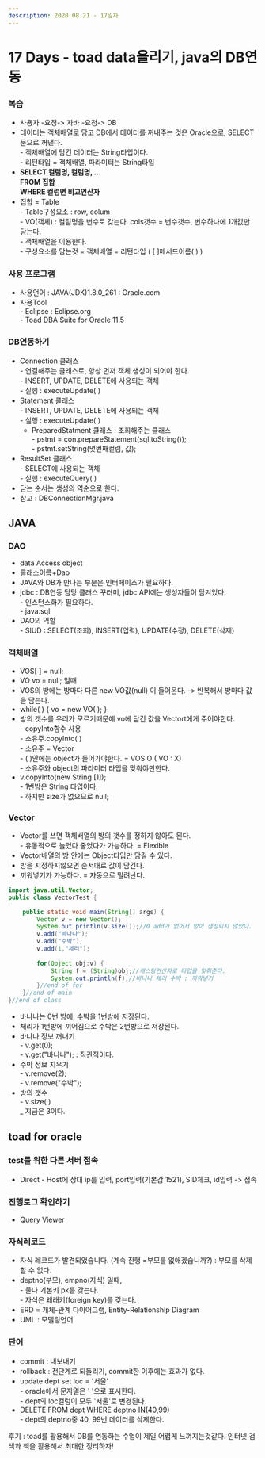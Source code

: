 ```yaml
---
description: 2020.08.21 - 17일차
---
```


# 17 Days - toad data올리기,  java의 DB연동

### 복습

* 사용자 -요청-> 자바 -요청-> DB
*  데이터는 객체배열로 담고 DB에서 데이터를 꺼내주는 것은 Oracle으로, SELECT문으로 꺼낸다.\
  \- 객체배열에 담긴 데이터는 String타입이다.\
  \- 리턴타입 = 객체배열, 파라미터는 String타입
* **SELECT 컬럼명, 컬럼명, ...**\
  **FROM 집합**\
  **WHERE 컬럼면 비교연산자** 
* 집합 = Table\
  \- Table구성요소 : row, colum\
  \- VO(객체) : 컬럼명을 변수로 갖는다. cols갯수 = 변수갯수, 변수하나에 1개값만 담는다.\
  \- 객체배열을 이용한다.\
  \- 구성요소를 담는것 = 객체배열 = 리턴타입 ( \[ ]메서드이름( ) )

### 사용 프로그램

* 사용언어 : JAVA(JDK)1.8.0\_261 : Oracle.com
* 사용Tool \
  \- Eclipse : Eclipse.org\
  \- Toad DBA Suite for Oracle 11.5

### DB연동하기

* Connection 클래스 \
  \- 연결해주는 클래스로, 항상 먼저 객체 생성이 되어야 한다.\
  \- INSERT, UPDATE, DELETE에 사용되는 객체\
  \- 실행 : executeUpdate( )
* Statement 클래스\
  \- INSERT, UPDATE, DELETE에 사용되는 객체\
  \- 실행 : executeUpdate( )
  * PreparedStatment 클래스 : 조회해주는 클래스\
    \- pstmt = con.prepareStatement(sql.toString());\
    \- pstmt.setString(몇번째컬럼, 값);
* ResultSet 클래스\
  \- SELECT에 사용되는 객체\
  \- 실행 : executeQuery( )
* 닫는 순서는 생성의 역순으로 한다.
* 참고 : DBConnectionMgr.java

## JAVA

### DAO

* data Access object
* 클래스이름+Dao
* JAVA와 DB가 만나는 부분은 인터페이스가 필요하다.
* jdbc : DB연동 담당 클래스 꾸러미, jdbc API에는 생성자들이 담겨있다.\
  \- 인스턴스화가 필요하다.\
  \- java.sql
* DAO의 역할\
  \- SIUD : SELECT(조회), INSERT(입력), UPDATE(수정), DELETE(삭제)

### 객체배열

* VOS\[ ] = null;
* VO vo = null;  일때
* VOS의 방에는 방마다 다른 new VO값(null) 이 들어온다.  -> 반복해서 방마다 값을 담는다.
* while( ) { vo = new VO( ); }
* 방의 갯수를 우리가 모르기때문에 vo에 담긴 값을 Vectort에게 주어야한다.\
  \- copyInto함수 사용\
  \- 소유주.copyInto( )\
  \- 소유주 = Vector\
  \- ( )안에는 object가 들어가야한다. = VOS  O ( VO : X)\
  \- 소유주와 object의 파라미터 타입을 맞춰야만한다.
* v.copyInto(new String \[1]);\
  \- 1번방은 String 타입이다.\
  \- 하지만 size가 없으므로 null;

### Vector

* Vector를 쓰면 객체배열의 방의 갯수를 정하지 않아도 된다.\
  \- 유동적으로 늘었다 줄었다가 가능하다. = Flexible
* Vector배열의 방 안에는 Object타입만 담길 수 있다.
* 방을 지정하지않으면 순서대로 값이 담긴다.
* 끼워넣기가 가능하다. = 자동으로 밀려난다.

```java
import java.util.Vector;
public class VectorTest {

	public static void main(String[] args) {
		Vector v = new Vector();
		System.out.println(v.size());//0 add가 없어서 방이 생성되지 않았다.
		v.add("바나나");
		v.add("수박");
		v.add(1,"체리");
		
		for(Object obj:v) {
			String f = (String)obj;//캐스팅연산자로 타입을 맞춰준다.
			System.out.println(f);//바나나 체리 수박 : 끼워넣기
		}//end of for
	}//end of main
}//end of class
```

* 바나나는 0번 방에, 수박을 1번방에 저장된다.
* 체리가 1번방에 끼어짐으로 수박은 2번방으로 저장된다.
* 바나나 정보 꺼내기 \
  \- v.get(0);\
  \- v.get("바나나"); : 직관적이다.
* 수박 정보 지우기\
  \- v.remove(2);\
  \- v.remove("수박");
* 방의 갯수\
  \- v.size( )\
  \_ 지금은 3이다.

## toad for oracle

### test를 위한 다른 서버 접속

* Direct - Host에 상대 ip를 입력, port입력(기본갑 1521), SID체크, id입력 -> 접속

### 진행로그 확인하기

* Query Viewer

### 자식레코드

* 자식 레코드가 발견되었습니다. (계속 진행 =부모를 없애겠습니까?) : 부모를 삭제할 수 없다.
* deptno(부모), empno(자식) 일때,\
  \- 둘다 기본키 pk를 갖는다.\
  \- 자식은 왜래키(foreign key)를 갖는다.
* ERD = 개체-관계 다이어그램, Entity-Relationship Diagram
* UML : 모델링언어

### 단어

* commit : 내보내기
* rollback : 전단계로 되돌리기, commit한 이후에는 효과가 없다.
* update dept set loc = '서울'\
  \- oracle에서 문자열은 ' '으로 표시한다.\
  \- dept의 loc컬럼이 모두 '서울'로 변경된다.
* DELETE FROM dept WHERE deptno IN(40,99)\
  \- dept의 deptno중 40, 99번 데이터를 삭제한다.

후기 : toad를 활용해서 DB를 연동하는 수업이 제일 어렵게 느껴지는것같다. 인터넷 검색과 책을 활용해서 최대한 정리하자!
